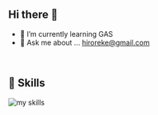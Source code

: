 ## Hi there 👋



- 🌱 I’m currently learning GAS
- 💬 Ask me about ... hiroreke@gmail.com


<br>

## 🌱 Skills
<img alt="my skills" src="https://skillicons.dev/icons?theme=dark&perline=7&i=js,python,cs,c,arduino,flutter,,gcp,visualstudio,unity,html,css," />
